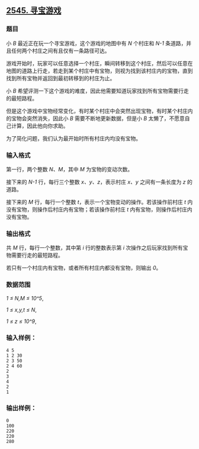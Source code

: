 ## [2545. 寻宝游戏](https://www.acwing.com/problem/content/2547/)

### 题目

小 *B* 最近正在玩一个寻宝游戏，这个游戏的地图中有 *N* 个村庄和 *N-1* 条道路，并且任何两个村庄之间有且仅有一条路径可达。

游戏开始时，玩家可以任意选择一个村庄，瞬间转移到这个村庄，然后可以任意在地图的道路上行走，若走到某个村庄中有宝物，则视为找到该村庄内的宝物，直到找到所有宝物并返回到最初转移到的村庄为止。

小 *B* 希望评测一下这个游戏的难度，因此他需要知道玩家找到所有宝物需要行走的最短路程。

但是这个游戏中宝物经常变化，有时某个村庄中会突然出现宝物，有时某个村庄内的宝物会突然消失，因此小 *B* 需要不断地更新数据，但是小 *B* 太懒了，不愿意自己计算，因此他向你求助。

为了简化问题，我们认为最开始时所有村庄内均没有宝物。

### 输入格式

第一行，两个整数 *N、M*，其中 *M* 为宝物的变动次数。

接下来的 *N-1* 行，每行三个整数 *x、y、z*，表示村庄 *x、y* 之间有一条长度为 *z* 的道路。

接下来的 *M* 行，每行一个整数 *t*，表示一个宝物变动的操作。若该操作前村庄 *t* 内没有宝物，则操作后村庄内有宝物；若该操作前村庄 *t* 内有宝物，则操作后村庄内没有宝物。

### 输出格式

共 *M* 行，每行一个整数，其中第 *i* 行的整数表示第 *i* 次操作之后玩家找到所有宝物需要行走的最短路程。

若只有一个村庄内有宝物，或者所有村庄内都没有宝物，则输出 *0*。

### 数据范围

*1 ≤ N,M ≤ 10^5*,

*1 ≤ x,y,t ≤ N*,

*1 ≤ z ≤ 10^9*,

### 输入样例：

```
4 5
1 2 30
2 3 50
2 4 60
2
3
4
2
1
```

### 输出样例：

```
0
100
220
220
280
```
